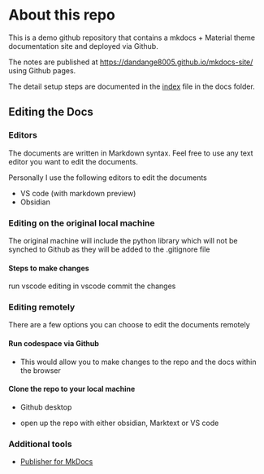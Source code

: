 # About this repo

This is a demo github repository that contains a mkdocs + Material theme documentation site and deployed via Github.

The notes are published at https://dandange8005.github.io/mkdocs-site/ using Github pages.

The detail setup steps are documented in the [index](docs/index.md) file in the docs folder.

## Editing the Docs

### Editors

The documents are written in Markdown syntax. Feel free to use any text editor you want to edit the documents.

Personally I use the following editors to edit the documents

- VS code (with markdown preview)
- Obsidian

### Editing on the original local machine

The original machine will include the python library which will not be synched to Github as they will be added to the .gitignore file

#### Steps to make changes

run vscode
editing in vscode
commit the changes

### Editing remotely

There are a few options you can choose to edit the documents remotely

#### Run codespace via Github

- This would allow you to make changes to the repo and the docs within the browser

#### Clone the repo to your local machine

- Github desktop

- open up the repo with either obsidian, Marktext or VS code

### Additional tools

- [Publisher for MkDocs](https://mkusz.github.io/mkdocs-publisher/setup/general/pub-meta/)



